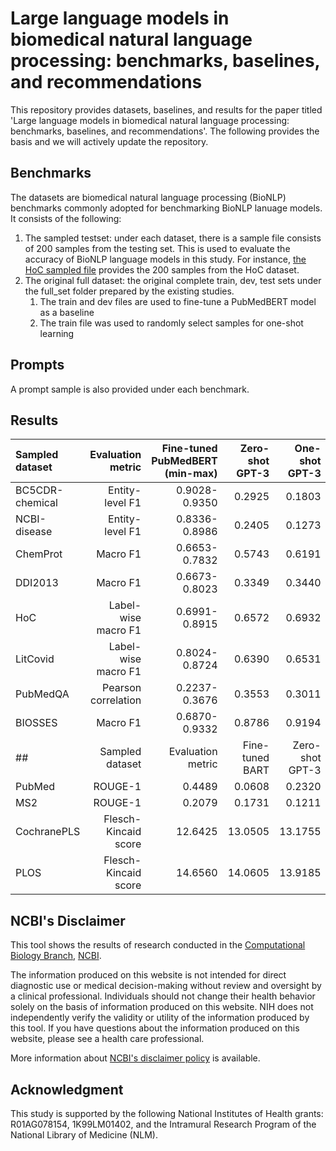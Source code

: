 # Large language models in biomedical natural language processing: benchmarks, baselines, and recommendations
This repository provides datasets, baselines, and results for the paper titled 'Large language models in biomedical natural language processing: benchmarks, baselines, and recommendations'. The following provides the basis and we will actively update the repository.

## Benchmarks
The datasets are biomedical natural language processing (BioNLP) benchmarks commonly adopted for benchmarking BioNLP lanuage models. It consists of the following:
1. The sampled testset: under each dataset, there is a sample file consists of 200 samples from the testing set. This is used to evaluate the accuracy of BioNLP language models in this study. For instance, [the HoC sampled file](https://github.com/qingyu-qc/gpt_bionlp_benchmark/blob/main/Benchmarks/Hoc/datasets/hoc-sample200.tsv) provides the 200 samples from the HoC dataset.
2. The original full dataset: the original complete train, dev, test sets under the full_set folder prepared by the existing studies.
   1. The train and dev files are used to fine-tune a PubMedBERT model as a baseline
   2. The train file was used to randomly select samples for one-shot learning

## Prompts
A prompt sample is also provided under each benchmark.

## Results
| Sampled dataset | Evaluation metric | Fine-tuned PubMedBERT (min-max) | Zero-shot GPT-3 |One-shot GPT-3 |Zero-shot GPT-4 |One-shot GPT-4 |
| :------ | --------: | --------: | -----: |-----: |-----: |-----: |
| BC5CDR-chemical | Entity-level F1 |0.9028-0.9350|0.2925|0.1803|0.7443|0.8207
| NCBI-disease | Entity-level F1 |0.8336-0.8986|0.2405|0.1273|0.5673|0.4837
| ChemProt | Macro F1|0.6653-0.7832|0.5743|0.6191|0.6618|0.6543
| DDI2013 | Macro F1|0.6673-0.8023|0.3349|0.3440|0.6325|0.6558
| HoC | Label-wise macro F1|0.6991-0.8915|0.6572|0.6932|0.7474|0.7402
|LitCovid| Label-wise macro F1|0.8024-0.8724|0.6390|0.6531|0.6746|0.6839
|PubMedQA|Pearson correlation|0.2237-0.3676|0.3553|0.3011|0.4374|0.5361
|BIOSSES|Macro F1|0.6870-0.9332|0.8786|0.9194|0.8832|0.8922
## | Sampled dataset | Evaluation metric | Fine-tuned BART | Zero-shot GPT-3 |One-shot GPT-3 |Zero-shot GPT-4 |One-shot GPT-4 |
|PubMed|ROUGE-1|0.4489|0.0608|0.2320|0.3997|0.4054
|MS2|ROUGE-1|0.2079|0.1731|0.1211|0.1877|0.1919
|CochranePLS|Flesch-Kincaid score|12.6425|13.0505|13.1755|12.0001|13.1217
|PLOS|Flesch-Kincaid score|14.6560|14.0605|13.9185|13.2190|13.2415

## NCBI's Disclaimer
This tool shows the results of research conducted in the [Computational Biology Branch](https://www.ncbi.nlm.nih.gov/research/), [NCBI](https://www.ncbi.nlm.nih.gov/home/about). 

The information produced on this website is not intended for direct diagnostic use or medical decision-making without review and oversight by a clinical professional. Individuals should not change their health behavior solely on the basis of information produced on this website. NIH does not independently verify the validity or utility of the information produced by this tool. If you have questions about the information produced on this website, please see a health care professional. 

More information about [NCBI's disclaimer policy](https://www.ncbi.nlm.nih.gov/home/about/policies.shtml) is available.

## Acknowledgment 
This study is supported by the following National Institutes of Health grants: R01AG078154, 1K99LM01402, and the Intramural Research Program of the National Library of Medicine (NLM).

